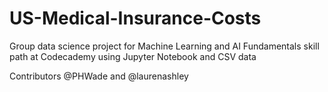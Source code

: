 # US-Medical-Insurance-Costs
Group data science project for Machine Learning and AI Fundamentals skill path at Codecademy using Jupyter Notebook and CSV data


Contributors @PHWade and @laurenashley
